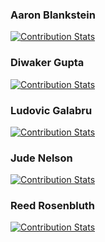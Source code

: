 ### Aaron Blankstein

[![Contribution Stats](https://github-contribution-stats.vercel.app/api/?username=kantai)](https://github.com/LordDashMe/github-contribution-stats/)

### Diwaker Gupta

[![Contribution Stats](https://github-contribution-stats.vercel.app/api/?username=diwakergupta)](https://github.com/LordDashMe/github-contribution-stats/)

### Ludovic Galabru

[![Contribution Stats](https://github-contribution-stats.vercel.app/api/?username=lgalabru)](https://github.com/LordDashMe/github-contribution-stats/)

### Jude Nelson

[![Contribution Stats](https://github-contribution-stats.vercel.app/api/?username=jcnelson)](https://github.com/LordDashMe/github-contribution-stats/)

### Reed Rosenbluth

[![Contribution Stats](https://github-contribution-stats.vercel.app/api/?username=reedrosenbluth)](https://github.com/LordDashMe/github-contribution-stats/)
